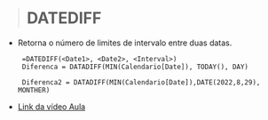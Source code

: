 ># DATEDIFF
* Retorna o número de limites de intervalo entre duas datas.
   ```
    =DATEDIFF(<Date1>, <Date2>, <Interval>)
    Diferenca = DATADIFF(MIN(Calendario[Date]), TODAY(), DAY)

    Diferenca2 = DATADIFF(MIN(Calendario[Date]),DATE(2022,8,29), MONTHER)
   ```
* [Link da vídeo Aula](https://www.youtube.com/watch?v=WoGAjQWBEGo)